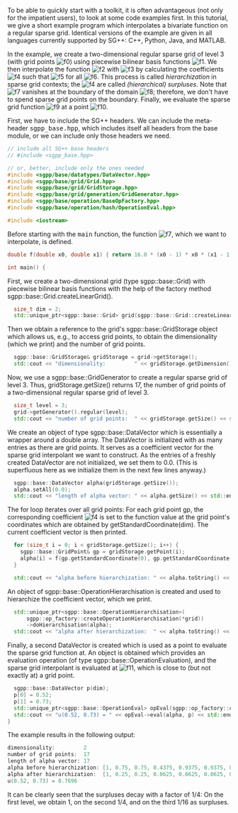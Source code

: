 To be able to quickly start with a toolkit, it is often advantageous
(not only for the impatient users), to look at some code examples first.
In this tutorial, we give a short example program which interpolates a
bivariate function on a regular sparse grid.
Identical versions of the example are given in all languages
currently supported by SG++: C++, Python, Java, and MATLAB.

In the example, we create a two-dimensional regular sparse grid of level 3
(with grid points ![f0])
using piecewise bilinear basis functions
![f1].
We then interpolate the function
![f2]
with
![f3]
by calculating the coefficients ![f4] such that
![f5] for all ![f6].
This process is called <i>hierarchization</i> in sparse grid contexts;
the ![f4] are called <i>(hierarchical) surpluses</i>.
Note that ![f7] vanishes at the boundary of the domain ![f8];
therefore, we don't have to spend sparse grid points on the boundary.
Finally, we evaluate the sparse grid function ![f9] at a point
![f10].

First, we have to include the SG++ headers.
We can include the meta-header <tt>sgpp_base.hpp</tt>, which includes itself all headers
from the base module, or we can include only those headers we need.

```c++
// include all SG++ base headers
// #include <sgpp_base.hpp>

// or, better, include only the ones needed
#include <sgpp/base/datatypes/DataVector.hpp>
#include <sgpp/base/grid/Grid.hpp>
#include <sgpp/base/grid/GridStorage.hpp>
#include <sgpp/base/grid/generation/GridGenerator.hpp>
#include <sgpp/base/operation/BaseOpFactory.hpp>
#include <sgpp/base/operation/hash/OperationEval.hpp>

#include <iostream>
```

Before starting with the <tt>main</tt> function,
the function ![f7], which we want to interpolate, is defined.

```c++
double f(double x0, double x1) { return 16.0 * (x0 - 1) * x0 * (x1 - 1) * x1; }

int main() {
```

First, we create a two-dimensional grid (type sgpp::base::Grid)
with piecewise bilinear basis functions with the help of the factory method
sgpp::base::Grid.createLinearGrid().

```c++
  size_t dim = 2;
  std::unique_ptr<sgpp::base::Grid> grid(sgpp::base::Grid::createLinearGrid(dim));
```

Then we obtain a reference to the grid's
sgpp::base::GridStorage object which allows us, e.g., to access grid
points, to obtain the dimensionality (which we print) and the
number of grid points.

```c++
  sgpp::base::GridStorage& gridStorage = grid->getStorage();
  std::cout << "dimensionality:         " << gridStorage.getDimension() << std::endl;
```

Now, we use a sgpp::base::GridGenerator to
create a regular sparse grid of level 3.
Thus, gridStorage.getSize() returns 17, the number of grid points
of a two-dimensional regular sparse grid of level 3.

```c++
  size_t level = 3;
  grid->getGenerator().regular(level);
  std::cout << "number of grid points:  " << gridStorage.getSize() << std::endl;
```

We create an object of type sgpp::base::DataVector
which is essentially a wrapper around a double array.
The DataVector is initialized with as many
entries as there are grid points. It serves as a coefficient vector for the
sparse grid interpolant we want to construct. As the entries of a
freshly created DataVector are not initialized, we set them to
0.0. (This is superfluous here as we initialize them in the
next few lines anyway.)

```c++
  sgpp::base::DataVector alpha(gridStorage.getSize());
  alpha.setAll(0.0);
  std::cout << "length of alpha vector: " << alpha.getSize() << std::endl;
```

The for loop iterates over all grid points: For each grid
point gp, the corresponding coefficient ![f4] is set to the
function value at the grid point's coordinates which are obtained by
getStandardCoordinate(dim).
The current coefficient vector is then printed.

```c++
  for (size_t i = 0; i < gridStorage.getSize(); i++) {
    sgpp::base::GridPoint& gp = gridStorage.getPoint(i);
    alpha[i] = f(gp.getStandardCoordinate(0), gp.getStandardCoordinate(1));
  }

  std::cout << "alpha before hierarchization: " << alpha.toString() << std::endl;
```

An object of sgpp::base::OperationHierarchisation is created and used to
hierarchize the coefficient vector, which we print.

```c++
  std::unique_ptr<sgpp::base::OperationHierarchisation>(
      sgpp::op_factory::createOperationHierarchisation(*grid))
      ->doHierarchisation(alpha);
  std::cout << "alpha after hierarchization:  " << alpha.toString() << std::endl;
```

Finally, a second DataVector is created which is used as a point to
evaluate the sparse grid function at. An object is obtained which
provides an evaluation operation (of type sgpp::base::OperationEvaluation),
and the sparse grid interpolant is evaluated at ![f11],
which is close to (but not exactly at) a grid point.

```c++
  sgpp::base::DataVector p(dim);
  p[0] = 0.52;
  p[1] = 0.73;
  std::unique_ptr<sgpp::base::OperationEval> opEval(sgpp::op_factory::createOperationEval(*grid));
  std::cout << "u(0.52, 0.73) = " << opEval->eval(alpha, p) << std::endl;
}
```

The example results in the following output:

```c++
dimensionality:         2
number of grid points:  17
length of alpha vector: 17
alpha before hierarchization: [1, 0.75, 0.75, 0.4375, 0.9375, 0.9375, 0.4375, 0.75, 0.75, 0.4375, 0.9375, 0.9375, 0.4375, 0.5625, 0.5625, 0.5625, 0.5625]
alpha after hierarchization:  [1, 0.25, 0.25, 0.0625, 0.0625, 0.0625, 0.0625, 0.25, 0.25, 0.0625, 0.0625, 0.0625, 0.0625, 0.0625, 0.0625, 0.0625, 0.0625]
u(0.52, 0.73) = 0.7696
```

It can be clearly seen that the surpluses decay with a factor of 1/4:
On the first level, we obtain 1, on the second 1/4, and on the third
1/16 as surpluses.

[f0]: http://chart.apis.google.com/chart?cht=tx&chl=%5Cvec%7Bx%7D_j%20%5Cin%20%5B0%2C%201%5D%5E2
[f1]: http://chart.apis.google.com/chart?cht=tx&chl=%5Cvarphi_j:%20%5B0%2C%201%5D%5E2%20%5Cto%20%5Cmathbb%7BR%7D
[f2]: http://chart.apis.google.com/chart?cht=tx&chl=%0A%20%20f:%20%5B0%2C%201%5D%5E2%20%5Cto%20%5Cmathbb%7BR%7D%2C%5Cquad%0A%20%20f%28x_0%2C%20x_1%29%20%3A%3D%2016%20%28x_0%20-%201%29%20x_0%20%28x_1%20-%201%29%20x_1%0A
[f3]: http://chart.apis.google.com/chart?cht=tx&chl=%0A%20%20u:%20%5B0%2C%201%5D%5E2%20%5Cto%20%5Cmathbb%7BR%7D%2C%5Cquad%0A%20%20u%28x_0%2C%20x_1%29%20%3A%3D%20%5Csum_%7Bj%3D0%7D%5E%7BN-1%7D%20%5Calpha_j%20%5Cvarphi_j%28x_0%2C%20x_1%29%0A
[f4]: http://chart.apis.google.com/chart?cht=tx&chl=%5Calpha_j
[f5]: http://chart.apis.google.com/chart?cht=tx&chl=u%28%5Cvec%7Bx%7D_j%29%20%3D%20f%28%5Cvec%7Bx%7D_j%29
[f6]: http://chart.apis.google.com/chart?cht=tx&chl=j
[f7]: http://chart.apis.google.com/chart?cht=tx&chl=f
[f8]: http://chart.apis.google.com/chart?cht=tx&chl=%5B0%2C%201%5D%5E2
[f9]: http://chart.apis.google.com/chart?cht=tx&chl=u
[f10]: http://chart.apis.google.com/chart?cht=tx&chl=%5Cvec%7Bp%7D%20%3D%20%280.52%2C%200.73%29
[f11]: http://chart.apis.google.com/chart?cht=tx&chl=%5Cvec%7Bp%7D